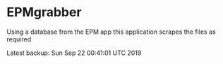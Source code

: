 # EPMgrabber
Using a database from the EPM app this application scrapes the files as required


Latest backup: Sun Sep 22 00:41:01 UTC 2019

